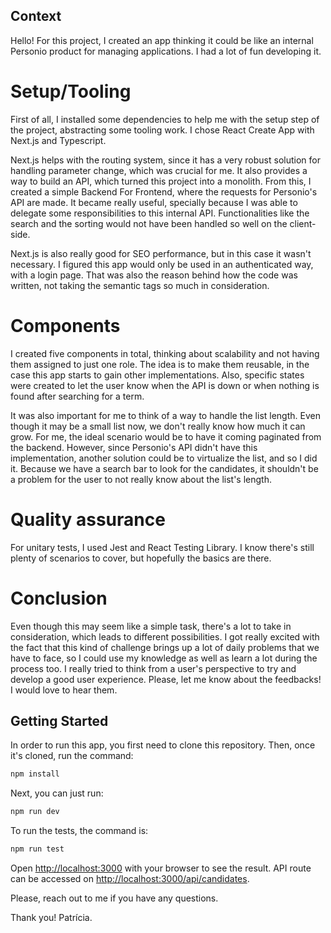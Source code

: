 ## Context

Hello!
For this project, I created an app thinking it could be like an internal Personio product for managing applications. I had a lot of fun developing it.

# Setup/Tooling

First of all, I installed some dependencies to help me with the setup step of the project, abstracting some tooling work. I chose React Create App with Next.js and Typescript.

Next.js helps with the routing system, since it has a very robust solution for handling parameter change, which was crucial for me. It also provides a way to build an API, which turned this project into a monolith. From this, I created a simple Backend For Frontend, where the requests for Personio's API are made. It became really useful, specially because I was able to delegate some responsibilities to this internal API. Functionalities like the search and the sorting would not have been handled so well on the client-side.

Next.js is also really good for SEO performance, but in this case it wasn't necessary. I figured this app would only be used in an authenticated way, with a login page. That was also the reason behind how the code was written, not taking the semantic tags so much in consideration.

# Components

I created five components in total, thinking about scalability and not having them assigned to just one role. The idea is to make them reusable, in the case this app starts to gain other implementations. Also, specific states were created to let the user know when the API is down or when nothing is found after searching for a term.

It was also important for me to think of a way to handle the list length. Even though it may be a small list now, we don't really know how much it can grow. For me, the ideal scenario would be to have it coming paginated from the backend. However, since Personio's API didn't have this implementation, another solution could be to virtualize the list, and so I did it. Because we have a search bar to look for the candidates, it shouldn't be a problem for the user to not really know about the list's length.

# Quality assurance

For unitary tests, I used Jest and React Testing Library. I know there's still plenty of scenarios to cover, but hopefully the basics are there.

# Conclusion

Even though this may seem like a simple task, there's a lot to take in consideration, which leads to different possibilities. I got really excited with the fact that this kind of challenge brings up a lot of daily problems that we have to face, so I could use my knowledge as well as learn a lot during the process too. I really tried to think from a user's perspective to try and develop a good user experience. Please, let me know about the feedbacks! I would love to hear them.

## Getting Started

In order to run this app, you first need to clone this repository. Then, once it's cloned, run the command:

```bash
npm install
```

Next, you can just run:

```bash
npm run dev
```

To run the tests, the command is:

```bash
npm run test
```

Open [http://localhost:3000](http://localhost:3000) with your browser to see the result.
API route can be accessed on [http://localhost:3000/api/candidates](http://localhost:3000/api/candidates).

Please, reach out to me if you have any questions.

Thank you! Patrícia.
